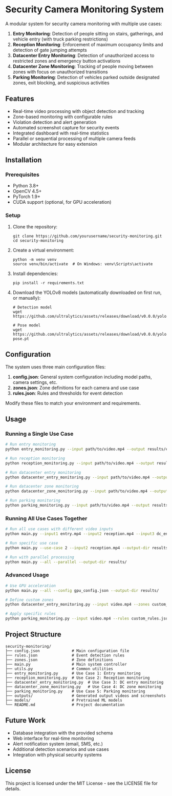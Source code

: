 # Security Camera Monitoring System

A modular system for security camera monitoring with multiple use cases:

1. **Entry Monitoring**: Detection of people sitting on stairs, gatherings, and vehicle entry (with truck parking restrictions)
2. **Reception Monitoring**: Enforcement of maximum occupancy limits and detection of gate jumping attempts
3. **Datacenter Entry Monitoring**: Detection of unauthorized access to restricted zones and emergency button activations
4. **Datacenter Zone Monitoring**: Tracking of people moving between zones with focus on unauthorized transitions
5. **Parking Monitoring**: Detection of vehicles parked outside designated zones, exit blocking, and suspicious activities

## Features

- Real-time video processing with object detection and tracking
- Zone-based monitoring with configurable rules
- Violation detection and alert generation
- Automated screenshot capture for security events
- Integrated dashboard with real-time statistics
- Parallel or sequential processing of multiple camera feeds
- Modular architecture for easy extension

## Installation

### Prerequisites

- Python 3.8+
- OpenCV 4.5+
- PyTorch 1.9+
- CUDA support (optional, for GPU acceleration)

### Setup

1. Clone the repository:
   ```
   git clone https://github.com/yourusername/security-monitoring.git
   cd security-monitoring
   ```

2. Create a virtual environment:
   ```
   python -m venv venv
   source venv/bin/activate  # On Windows: venv\Scripts\activate
   ```

3. Install dependencies:
   ```
   pip install -r requirements.txt
   ```

4. Download the YOLOv8 models (automatically downloaded on first run, or manually):
   ```
   # Detection model
   wget https://github.com/ultralytics/assets/releases/download/v0.0.0/yolov8l.pt
   
   # Pose model
   wget https://github.com/ultralytics/assets/releases/download/v0.0.0/yolov8l-pose.pt
   ```

## Configuration

The system uses three main configuration files:

1. **config.json**: General system configuration including model paths, camera settings, etc.
2. **zones.json**: Zone definitions for each camera and use case
3. **rules.json**: Rules and thresholds for event detection

Modify these files to match your environment and requirements.

## Usage

### Running a Single Use Case

```bash
# Run entry monitoring
python entry_monitoring.py --input path/to/video.mp4 --output results/entry_output.mp4

# Run reception monitoring
python reception_monitoring.py --input path/to/video.mp4 --output results/reception_output.mp4

# Run datacenter entry monitoring
python datacenter_entry_monitoring.py --input path/to/video.mp4 --output results/dc_entry_output.mp4

# Run datacenter zone monitoring
python datacenter_zone_monitoring.py --input path/to/video.mp4 --output results/dc_zone_output.mp4

# Run parking monitoring
python parking_monitoring.py --input path/to/video.mp4 --output results/parking_output.mp4
```

### Running All Use Cases Together

```bash
# Run all use cases with different video inputs
python main.py --input1 entry.mp4 --input2 reception.mp4 --input3 dc_entry.mp4 --input4 dc_inside.mp4 --input5 parking.mp4 --output-dir results/

# Run specific use case
python main.py --use-case 2 --input2 reception.mp4 --output-dir results/

# Run with parallel processing
python main.py --all --parallel --output-dir results/
```

### Advanced Usage

```bash
# Use GPU acceleration
python main.py --all --config gpu_config.json --output-dir results/

# Define custom zones
python datacenter_entry_monitoring.py --input video.mp4 --zones custom_zones.json

# Apply specific rules
python parking_monitoring.py --input video.mp4 --rules custom_rules.json
```

## Project Structure

```
security-monitoring/
├── config.json              # Main configuration file
├── rules.json               # Event detection rules
├── zones.json               # Zone definitions
├── main.py                  # Main system controller
├── utils.py                 # Common utilities
├── entry_monitoring.py      # Use Case 1: Entry monitoring
├── reception_monitoring.py  # Use Case 2: Reception monitoring
├── datacenter_entry_monitoring.py  # Use Case 3: DC entry monitoring
├── datacenter_zone_monitoring.py   # Use Case 4: DC zone monitoring
├── parking_monitoring.py    # Use Case 5: Parking monitoring
├── outputs/                 # Generated output videos and screenshots
├── models/                  # Pretrained ML models
└── README.md                # Project documentation
```

## Future Work

- Database integration with the provided schema
- Web interface for real-time monitoring
- Alert notification system (email, SMS, etc.)
- Additional detection scenarios and use cases
- Integration with physical security systems

## License

This project is licensed under the MIT License - see the LICENSE file for details.

